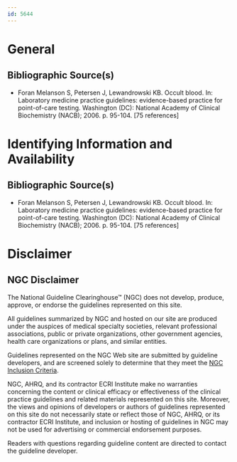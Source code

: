 ```yaml
---
id: 5644
---
```


# General

## Bibliographic Source(s)

- Foran Melanson S, Petersen J, Lewandrowski KB. Occult blood. In: Laboratory medicine practice guidelines: evidence-based practice for point-of-care testing. Washington (DC): National Academy of Clinical Biochemistry (NACB); 2006. p. 95-104. [75 references]

# Identifying Information and Availability

## Bibliographic Source(s)

- Foran Melanson S, Petersen J, Lewandrowski KB. Occult blood. In: Laboratory medicine practice guidelines: evidence-based practice for point-of-care testing. Washington (DC): National Academy of Clinical Biochemistry (NACB); 2006. p. 95-104. [75 references]

# Disclaimer

## NGC Disclaimer

The National Guideline Clearinghouse™ (NGC) does not develop, produce, approve, or endorse the guidelines represented on this site.

All guidelines summarized by NGC and hosted on our site are produced under the auspices of medical specialty societies, relevant professional associations, public or private organizations, other government agencies, health care organizations or plans, and similar entities.

Guidelines represented on the NGC Web site are submitted by guideline developers, and are screened solely to determine that they meet the [NGC Inclusion Criteria](/help-and-about/summaries/inclusion-criteria).

NGC, AHRQ, and its contractor ECRI Institute make no warranties concerning the content or clinical efficacy or effectiveness of the clinical practice guidelines and related materials represented on this site. Moreover, the views and opinions of developers or authors of guidelines represented on this site do not necessarily state or reflect those of NGC, AHRQ, or its contractor ECRI Institute, and inclusion or hosting of guidelines in NGC may not be used for advertising or commercial endorsement purposes.

Readers with questions regarding guideline content are directed to contact the guideline developer.

